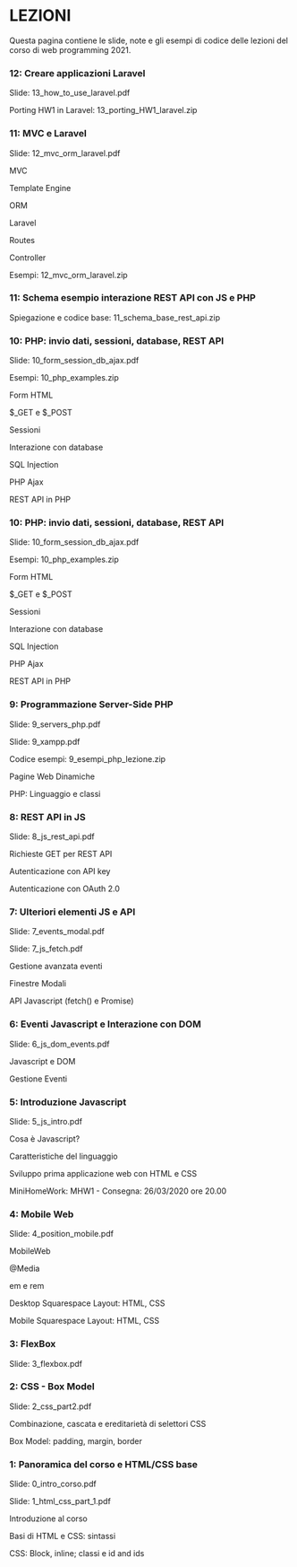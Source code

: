 # LEZIONI
Questa pagina contiene le slide, note e gli esempi di codice delle lezioni del corso di web programming 2021.


### 12: Creare applicazioni Laravel
Slide: 13_how_to_use_laravel.pdf

Porting HW1 in Laravel: 13_porting_HW1_laravel.zip


### 11: MVC e Laravel
Slide: 12_mvc_orm_laravel.pdf


MVC

Template Engine

ORM

Laravel


Routes

Controller

Esempi: 12_mvc_orm_laravel.zip


### 11: Schema esempio interazione REST API con JS e PHP

Spiegazione e codice base: 11_schema_base_rest_api.zip


### 10: PHP: invio dati, sessioni, database, REST API

Slide: 10_form_session_db_ajax.pdf

Esempi: 10_php_examples.zip

Form HTML

$_GET e $_POST

Sessioni

Interazione con database

SQL Injection

PHP Ajax

REST API in PHP


### 10: PHP: invio dati, sessioni, database, REST API

Slide: 10_form_session_db_ajax.pdf

Esempi: 10_php_examples.zip

Form HTML

$_GET e $_POST

Sessioni

Interazione con database

SQL Injection

PHP Ajax

REST API in PHP


### 9: Programmazione Server-Side PHP

Slide: 9_servers_php.pdf

Slide: 9_xampp.pdf

Codice esempi: 9_esempi_php_lezione.zip

Pagine Web Dinamiche

PHP: Linguaggio e classi


### 8: REST API in JS

Slide: 8_js_rest_api.pdf

Richieste GET per REST API

Autenticazione con API key

Autenticazione con OAuth 2.0


### 7: Ulteriori elementi JS e API

Slide: 7_events_modal.pdf

Slide: 7_js_fetch.pdf

Gestione avanzata eventi

Finestre Modali

API Javascript (fetch() e Promise)


### 6: Eventi Javascript e Interazione con DOM

Slide: 6_js_dom_events.pdf

Javascript e DOM

Gestione Eventi


### 5: Introduzione Javascript

Slide: 5_js_intro.pdf

Cosa è Javascript?

Caratteristiche del linguaggio

Sviluppo prima applicazione web con HTML e CSS

MiniHomeWork: MHW1 - Consegna: 26/03/2020 ore 20.00


### 4: Mobile Web

Slide: 4_position_mobile.pdf

MobileWeb

@Media

em e rem

Desktop Squarespace Layout: HTML, CSS

Mobile Squarespace Layout: HTML, CSS

### 3: FlexBox

Slide: 3_flexbox.pdf


### 2: CSS - Box Model

Slide: 2_css_part2.pdf

Combinazione, cascata e ereditarietà di selettori CSS

Box Model: padding, margin, border

### 1: Panoramica del corso e HTML/CSS base

Slide: 0_intro_corso.pdf

Slide: 1_html_css_part_1.pdf

Introduzione al corso

Basi di HTML e CSS: sintassi

CSS: Block, inline; classi e id and ids
